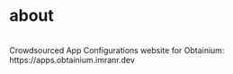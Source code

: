 # about
<br>
Crowdsourced App Configurations website for Obtainium:<br>
https://apps.obtainium.imranr.dev
